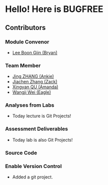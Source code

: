 # Hello! Here is BUGFREE
## Contributors
### Module Convenor
- [Lee Boon Giin (Bryan)](contributors/bryanlbg.md)
### Team Member
- [Jing ZHANG (Ankie)](contributors/JingZHANG.md)
- [Jiachen Zhang (Zack)](contributors/JiachenZhang.md)
- [Xingyan QU (Amanda)](contributors/Weird.md)
- [Wangji Wei (Eagle)](contributors/WangjiWei.md)

### Analyses from Labs
- Today lecture is Git Projects!

### Assessment Deliverables
- Today lab is also Git Projects!

### Source Code

### Enable Version Control
- Added a git project.
